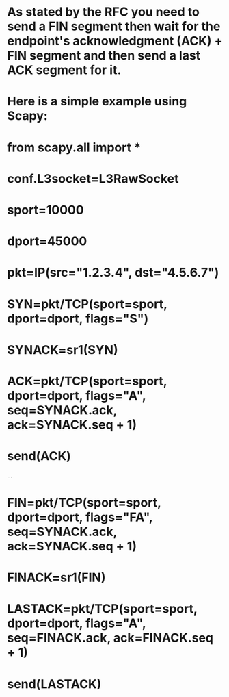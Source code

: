 # As stated by the RFC you need to send a FIN segment then wait for the endpoint's acknowledgment (ACK) + FIN segment and then send a last ACK segment for it.

# Here is a simple example using Scapy:

# from scapy.all import *

# conf.L3socket=L3RawSocket

# sport=10000
# dport=45000
# pkt=IP(src="1.2.3.4", dst="4.5.6.7")

# SYN=pkt/TCP(sport=sport, dport=dport, flags="S")
# SYNACK=sr1(SYN)
# ACK=pkt/TCP(sport=sport, dport=dport, flags="A", seq=SYNACK.ack, ack=SYNACK.seq + 1)
# send(ACK)

...

# FIN=pkt/TCP(sport=sport, dport=dport, flags="FA", seq=SYNACK.ack, ack=SYNACK.seq + 1)
# FINACK=sr1(FIN)
# LASTACK=pkt/TCP(sport=sport, dport=dport, flags="A", seq=FINACK.ack, ack=FINACK.seq + 1)
# send(LASTACK)
